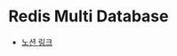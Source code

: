 # Redis Multi Database

* [노션 링크](https://gelatinous-soul-25b.notion.site/Redis-Multi-Database-6bf60da4f94b45ed83fe26bfc4f8e08c)


